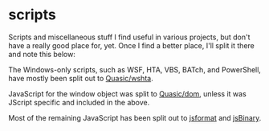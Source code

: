 # scripts
Scripts and miscellaneous stuff I find useful in various projects, but don't have a really good place for, yet. Once I find a better place, I'll split it there and note this below:

The Windows-only scripts, such as WSF, HTA, VBS, BATch, and PowerShell, have mostly been split out to [Quasic/wshta](https://github.com/Quasic/wshta).

JavaScript for the window object was split to [Quasic/dom](//github.com/Quasic/dom), unless it was JScript specific and included in the above.

Most of the remaining JavaScript has been split out to [jsformat](https://github.com/Quasic/jsformat) and [jsBinary](//github.com/Quasic/jsBinary).
